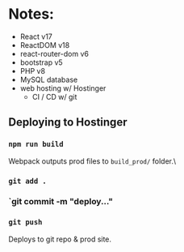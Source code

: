 # Notes:
- React v17
- ReactDOM v18
- react-router-dom v6
- bootstrap v5
- PHP v8
- MySQL database
- web hosting w/ Hostinger 
    - CI / CD w/ git

## Deploying to Hostinger
### `npm run build`

Webpack outputs prod files to `build_prod/` folder.\

### `git add .`
### `git commit -m "deploy..."
### `git push`

Deploys to git repo & prod site.

